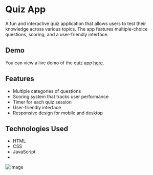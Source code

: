 # Quiz App

A fun and interactive quiz application that allows users to test their knowledge across various topics. The app features multiple-choice questions, scoring, and a user-friendly interface.

## Demo

You can view a live demo of the quiz app [here](link-to-your-live-demo).

## Features

- Multiple categories of questions
- Scoring system that tracks user performance
- Timer for each quiz session
- User-friendly interface
- Responsive design for mobile and desktop

## Technologies Used

- HTML
- CSS
- JavaScript
- 
![image](https://github.com/user-attachments/assets/a623bebe-c19a-491e-a941-02adbabdbcfd)

  

